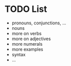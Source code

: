 # TODO List

* pronouns, conjunctions, ...
* nouns
* more on verbs
* more on adjectives
* more numerals
* more examples
* syntax
* ...

